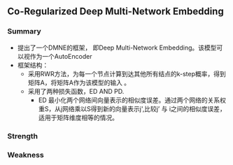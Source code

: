 ## Co-Regularized Deep Multi-Network Embedding
### Summary
  * 提出了一个DMNE的框架， 即Deep Multi-Network Embedding。该模型可以视作为一个AutoEncoder
  * 框架结构：
    * 采用RWR方法，为每一个节点计算到达其他所有结点的k-step概率，得到矩阵A，将矩阵A作为该模型的输入 。  
    * 采用了两种损失函数，ED AND PD. 
      * ED 最小化两个网络间向量表示的相似度误差。通过两个网络的关系权重S，从j网络乘以S得到新的向量表示j',比较j’ 与 i之间的相似度误差，适用于矩阵维度相等的情况。
### Strength
### Weakness

